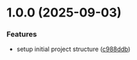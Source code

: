 # 1.0.0 (2025-09-03)


### Features

* setup initial project structure ([c988ddb](https://github.com/junction-js/core/commit/c988ddb75c0c758ec0ebd54f18b3635c6039f668))
